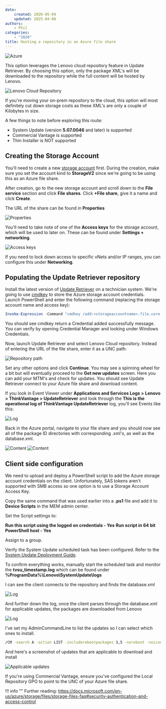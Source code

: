 ```yaml
---
date:
    created: 2020-05-04
    updated: 2025-04-08
authors:
    - Phil
categories:
    - "2020"
title: Hosting a repository in an Azure file share
---
```


![Azure](https://cdrt.github.io/mk_blog/img/2020/az_fs/azurefs.jpg)

This option leverages the Lenovo cloud repository feature in Update Retriever.  By choosing this option, only the package XML's will be downloaded to the repository while the full content will be hosted by Lenovo.
<!-- more -->
![Lenovo Cloud Repository](https://cdrt.github.io/mk_blog/img/2020/az_fs/image1.jpg)

If you're moving your on-prem repository to the cloud, this option will most definitely cut down storage costs as these XML's are only a couple of Kilobytes in size.

A few things to note before exploring this route:

* System Update (version **5.07.0046** and later) is supported
* Commercial Vantage is supported
* Thin Installer is NOT supported

## Creating the Storage Account

You'll need to create a new [storage account](https://docs.microsoft.com/en-us/azure/storage/common/storage-account-create?tabs=azure-portal#create-a-storage-account) first.  During the creation, make sure you set the account kind to **StorageV2** since we're going to be using this as an Azure file share.

After creation, go to the new storage account and scroll down to the **File service** section and click **File shares**.  Click **+File share**, give it a name and click **Create**.

The URL of the share can be found in **Properties**

![Properties](https://cdrt.github.io/mk_blog/img/2020/az_fs/image2.jpg)

You'll need to take note of one of the **Access keys** for the storage account, which will be used to later on.  These can be found under **Settings + networking**.

![Access keys](https://cdrt.github.io/mk_blog/img/2020/az_fs/image3.jpg)

If you need to lock down access to specific vNets and/or IP ranges, you can configure this under **Networking**.

## Populating the Update Retriever repository

Install the latest version of [Update Retriever](https://support.lenovo.com/solutions/ht037099) on a technician system.  We're going to use [cmdkey](https://docs.microsoft.com/en-us/windows-server/administration/windows-commands/cmdkey) to store the Azure storage account credentials.  Launch PowerShell and enter the following command (replacing the storage account name and access key):

```powershell
Invoke-Expression -Command "cmdkey /add:<storageaccountname>.file.core.windows.net /user:Azure\<storageaccountname> /pass:<accesskey>"
```

You should see cmdkey return a Credential added successfully message.  You can verify by opening Credential Manager and looking under Windows Credentials.

Now, launch Update Retriever and select Lenovo Cloud repository.  Instead of entering the URL of the file share, enter it as a UNC path:

![Repository path](https://cdrt.github.io/mk_blog/img/2020/az_fs/image4.jpg)

Set any other options and click **Continue**.  You may see a spinning wheel for a bit but will eventually proceed to the **Get new updates** screen.  Here you can add your MTM's and check for updates.  You should see Update Retriever connect to your Azure file share and download content.

If you look in Event Viewer under **Applications and Services Logs > Lenovo > ThinkVantage > UpdateRetriever** and look through the **This is the operational log of ThinkVantage UpdateRetriever** log, you'll see Events like this:

![Log](https://cdrt.github.io/mk_blog/img/2020/az_fs/image5.jpg)

Back in the Azure portal, navigate to your file share and you should now see all of the package ID directories with corresponding .xml's, as well as the database.xml.

![Content](https://cdrt.github.io/mk_blog/img/2020/az_fs/image6.jpg) ![Content](https://cdrt.github.io/mk_blog/img/2020/az_fs/image7.jpg)

## Client side configuration

We need to upload and deploy a PowerShell script to add the Azure storage account credentials on the client.  Unfortunately, SAS tokens aren't supported with SMB access so one option is to use a Storage Account Access Key.

Copy the same command that was used earlier into a **.ps1** file and add it to **Device Scripts** in the MEM admin center.

Set the Script settings to:

**Run this script using the logged on credentials - Yes**
**Run script in 64 bit PowerShell host - Yes**

Assign to a group.

Verify the System Update scheduled task has been configured.  Refer to the [System Update Deployment Guide](https://docs.lenovocdrt.com/guides/sus/su_dg/).

To confirm everything works, manually start the scheduled task and monitor the **tvsu_timestamp.log** which can be found under **%ProgramData%\Lenovo\SystemUpdate\logs**

I can see the client connects to the repository and finds the database.xml

![Log](https://cdrt.github.io/mk_blog/img/2020/az_fs/image8.jpg)

And further down the log, once the client parses through the database.xml for applicable updates, the packages are downloaded from Lenovo

![Log](https://cdrt.github.io/mk_blog/img/2020/az_fs/image10.jpg)

I've set my AdminCommandLine to list the updates so I can select which ones to install.

``` cmd
/CM -search A -action LIST -includerebootpackages 3,5 -noreboot -noicon -exporttowmi
```

And here's a screenshot of updates that are applicable to download and install

![Applicable updates](https://cdrt.github.io/mk_blog/img/2020/az_fs/image11.jpg)

If you're using Commercial Vantage, ensure you've configured the Local Repository GPO to point to the UNC of your Azure file share.

!!! info ""
    Further reading: <https://docs.microsoft.com/en-us/azure/storage/files/storage-files-faq#security-authentication-and-access-control>
